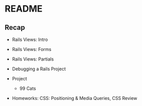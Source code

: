 # README

## Recap

* Rails Views: Intro

* Rails Views: Forms

* Rails Views: Partials

* Debugging a Rails Project

* Project
  - 99 Cats

* Homeworks: CSS: Positioning & Media Queries, CSS Review
